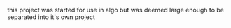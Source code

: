 this project was started for use in algo but was deemed large enough to be separated into it's own project
